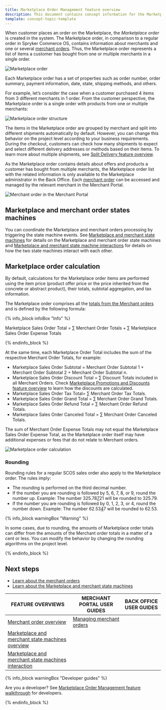 ```yaml
---
title: Marketplace Order Management feature overview
description: This document contains concept information for the Marketplace order feature in the Spryker Commerce OS.
template: concept-topic-template
---
```


When customer places an order on the Marketplace, the *Marketplace order* is created in the system. The Marketplace order, in comparison to a regular order in Spryker Commerce OS, contains information about merchants and one or several [merchant orders](/docs/marketplace/user/features/{{page.version}}/marketplace-order-management-feature-overview/merchant-order-overview.html). Thus, the Marketplace order represents a list of items a customer has bought from one or multiple merchants in a single order.

![Marketplace order](https://spryker.s3.eu-central-1.amazonaws.com/docs/Features/Marketplace/Marketplace+and+Merchant+orders/Marketplace+order+feature+overview/marketplace-order.png)

Each Marketplace order has a set of properties such as order number, order summary, payment information, date, state, shipping methods, and others.

For example, let’s consider the case when a customer purchased 4 items from 3 different merchants in 1 order.
From the customer perspective, the Marketplace order is a single order with products from one or multiple merchants:

![Marketplace order structure](https://spryker.s3.eu-central-1.amazonaws.com/docs/Marketplace/user+guides/Features/Marketplace+order+management/Marketplace+Order+Management+feature+overview/Marketplace+Order+schema.png)

The items in the Marketplace order are grouped by merchant and split into different shipments automatically by default. However, you can change this behavior on the project level according to your business requirements. During the checkout, customers can check how many shipments to expect and select different delivery addresses or methods based on their items. To learn more about multiple shipments, see [Split Delivery feature overview](https://documentation.spryker.com/docs/split-delivery-overview).

As the Marketplace order contains details about offers and products a customer has bought from multiple merchants, the Marketplace order list with the related information is only available to the Marketplace administrator in the Back Office. <!---See LINK TO BACK OFFICE FOR ORDERS for details on how Marketplace administrators can manage Marketplace orders in the Back Office.--> Each [merchant order](/docs/marketplace/user/features/{{page.version}}/marketplace-order-management-feature-overview/merchant-order-overview.html) can be accessed and managed by the relevant merchant in the Merchant Portal.<!---See LINK TO MERCHANT PORTAL FOR ORDERS for details on how merchants can manage their orders orders in the Merchant Portal.-->

![Merchant order in the Merchant Portal](https://spryker.s3.eu-central-1.amazonaws.com/docs/Features/Marketplace/Marketplace+and+Merchant+orders/Marketplace+order+feature+overview/merchant-order-in-merchant-portal.png)

## Marketplace and merchant order states machines
You can coordinate the Marketplace and merchant orders processing by triggering the state machine events. See [Marketplace and merchant state machines](/docs/marketplace/user/features/{{page.version}}//marketplace-order-management-feature-overview/marketplace-and-merchant-state-machines-overview/marketplace-and-merchant-state-machines-overview.html) for details on the Marketplace and merchant order state machines and [Marketplace and merchant state machine interactions](/docs/marketplace/user/features/{{page.version}}/marketplace-order-management-feature-overview/marketplace-and-merchant-state-machines-overview/marketplace-and-merchant-state-machines-interaction.html) for details on how the two state machines interact with each other.

## Marketplace order calculation
By default, calculations for the Marketplace order items are performed using the item price (product offer price or the price inherited from the concrete or abstract product), their totals, subtotal aggregation, and tax information.

The Marketplace order comprises all the [totals from the Merchant orders](/docs/marketplace/user/features/{{page.version}}/marketplace-order-management-feature-overview/merchant-order-overview.html) and is defined by the following formula:

{% info_block infoBox "Info" %}

Marketplace Sales Order Total = ∑ Merchant Order Totals + ∑ Marketplace Sales Order Expense Totals

{% endinfo_block %}

At the same time, each Marketplace Order Total includes the sum of the respective Merchant Order Totals, for example:

* Marketplace Sales Order Subtotal = Merchant Order Subtotal 1 + Merchant Order Subtotal 2 + Merchant Order Subtotal n.
* Marketplace Sales Order Discount Total = ∑ Discount Totals included in all Merchant Orders. Check [Marketplace Promotions and Discounts feature overview](/docs/marketplace/user/features/{{page.version}}/marketplace-promotions-and-discounts-feature-overview.html) to learn how the discounts are calculated.
* Marketplace Sales Order Tax Total= ∑ Merchant Order Tax Totals.
* Marketplace Sales Order Grand Total = ∑ Merchant Order Grand Totals.
* Marketplace Sales Order Refund Total = ∑ Merchant Order Refund Totals.
* Marketplace Sales Order Canceled Total = ∑ Merchant Order Canceled Totals.

The sum of Merchant Order Expense Totals may not equal the Marketplace Sales Order Expense Total, as the Marketplace order itself may have additional expenses or fees that do not relate to Merchant orders.

![Marketplace order calculation](https://spryker.s3.eu-central-1.amazonaws.com/docs/Features/Marketplace/Marketplace+and+Merchant+orders/Marketplace+order+feature+overview/marketplace-order-calculation.png)

### Rounding
Rounding rules for a regular SCOS sales order also apply to the Marketplace order. The rules imply:

* The rounding is performed on the third decimal number.
* If the number you are rounding is followed by 5, 6, 7, 8, or 9, round the number up. Example: The number  325.78<u>7</u>21 will be rounded to 325.79.
* If the number you are rounding is followed by 0, 1, 2, 3, or 4, round the number down. Example:  The number 62.53<u>4</u>7 will be rounded to 62.53.

{% info_block warningBox "Warning" %}

In some cases, due to rounding, the amounts of Marketplace order totals can differ from the amounts of the Merchant order totals in a matter of a cent or less. You can modify the behavior by changing the rounding algorithms on the project level.  

{% endinfo_block %}

## Next steps
* [Learn about the merchant orders](/docs/marketplace/user/features/{{page.version}}/marketplace-order-management-feature-overview/merchant-order-overview.html)
* [Learn about the Marketplace and merchant state machines](/docs/marketplace/user/features/{{page.version}}/marketplace-order-management-feature-overview/marketplace-and-merchant-state-machines-overview/marketplace-and-merchant-state-machines-overview.html)

|FEATURE OVERVIEWS  |MERCHANT PORTAL USER GUIDES  |BACK OFFICE USER GUIDES |
|---------|---------|---------|
|[Merchant order overview](/docs/marketplace/user/features/{{page.version}}/marketplace-order-management-feature-overview/merchant-order-overview.html) |[Managing merchant orders](/docs/marketplace/user/merchant-portal-user-guides/{{page.version}}/orders/managing-merchant-orders.html)  | <!---LINK TO BO ORDER MANAGEMENT-->|
|[Marketplace and merchant state machines overview](/docs/marketplace/user/features/{{page.version}}/marketplace-order-management-feature-overview/marketplace-and-merchant-state-machines-overview/marketplace-and-merchant-state-machines-overview.html) | | |
|[Marketplace and merchant state machines interaction](/docs/marketplace/user/features/{{page.version}}/marketplace-order-management-feature-overview/marketplace-and-merchant-state-machines-overview/marketplace-and-merchant-state-machines-interaction.html) | | |

{% info_block warningBox "Developer guides" %}

Are you a developer? See [Marketplace Order Management feature walkthrough](/docs/marketplace/dev/feature-walkthroughs/{{page.version}}/marketplace-order-management-feature-walkthrough.html) for developers.

{% endinfo_block %}
